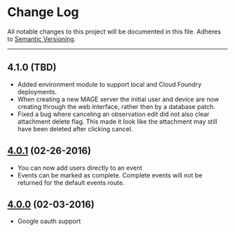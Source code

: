 # Change Log
All notable changes to this project will be documented in this file.
Adheres to [Semantic Versioning](http://semver.org/).

---

## 4.1.0 (TBD)

* Added environment module to support local and Cloud Foundry deployments.
* When creating a new MAGE server the initial user and device are now creating through the web interface, rather then by a database patch.
* Fixed a bug where canceling an observation edit did not also clear attachment delete flag.  This made it look like the attachment may still have been deleted after clicking cancel.

## [4.0.1](https://github.com/ngageoint/mage-server/releases/tag/v4.0.1) (02-26-2016)

* You can now add users directly to an event
* Events can be marked as complete.  Complete events will not be returned for the default events route.

## [4.0.0](https://github.com/ngageoint/mage-server/releases/tag/v4.0.0) (02-03-2016)

* Google oauth support
